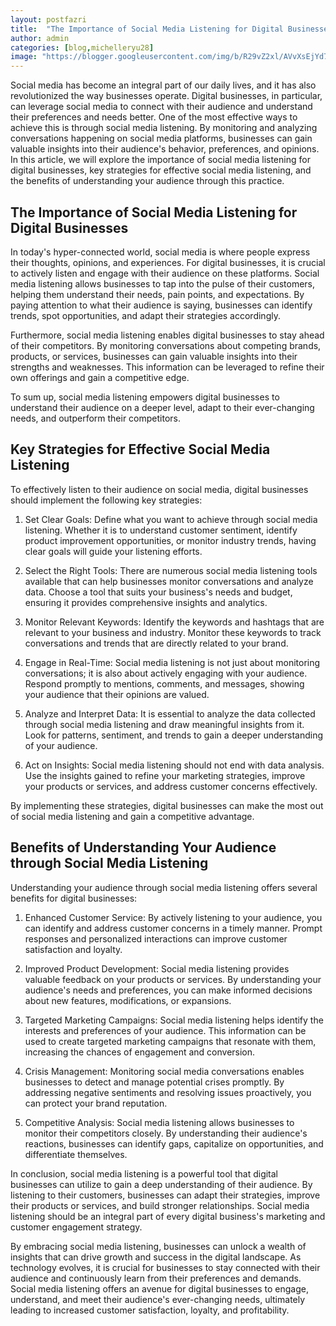 ```yaml
---
layout: postfazri
title:  "The Importance of Social Media Listening for Digital Businesses: Key Strategies and Benefits"
author: admin
categories: [blog,michelleryu28]
image: "https://blogger.googleusercontent.com/img/b/R29vZ2xl/AVvXsEjYd7H0pSsElROR_vPDlVO7EMyVVddmFCJkLUiZ6sSRPDghU4dwIVDr3_k1mDL2sC74DUjflHKBDl8G9G_p0ts0uii1RKpjDlNo4l3wt6mPVwiNrph6mOP8yXrcKRaPeQiiH8FeNqKB7ONEkUKjF3hTJa8Rfoz1FXhycxnde_1IA32jV_2shmZhIfXMOhU/s1600/20240419_191556.jpg"
---
```




<p>Social media has become an integral part of our daily lives, and it has also revolutionized the way businesses operate. Digital businesses, in particular, can leverage social media to connect with their audience and understand their preferences and needs better. One of the most effective ways to achieve this is through social media listening. By monitoring and analyzing conversations happening on social media platforms, businesses can gain valuable insights into their audience's behavior, preferences, and opinions. In this article, we will explore the importance of social media listening for digital businesses, key strategies for effective social media listening, and the benefits of understanding your audience through this practice.</p>
<h2>The Importance of Social Media Listening for Digital Businesses</h2>
<p>In today's hyper-connected world, social media is where people express their thoughts, opinions, and experiences. For digital businesses, it is crucial to actively listen and engage with their audience on these platforms. Social media listening allows businesses to tap into the pulse of their customers, helping them understand their needs, pain points, and expectations. By paying attention to what their audience is saying, businesses can identify trends, spot opportunities, and adapt their strategies accordingly.</p>
<p>Furthermore, social media listening enables digital businesses to stay ahead of their competitors. By monitoring conversations about competing brands, products, or services, businesses can gain valuable insights into their strengths and weaknesses. This information can be leveraged to refine their own offerings and gain a competitive edge.</p>
<p>To sum up, social media listening empowers digital businesses to understand their audience on a deeper level, adapt to their ever-changing needs, and outperform their competitors.</p>
<h2>Key Strategies for Effective Social Media Listening</h2>
<p>To effectively listen to their audience on social media, digital businesses should implement the following key strategies:</p>
<ol>
<li>
<p>Set Clear Goals: Define what you want to achieve through social media listening. Whether it is to understand customer sentiment, identify product improvement opportunities, or monitor industry trends, having clear goals will guide your listening efforts.</p>
</li>
<li>
<p>Select the Right Tools: There are numerous social media listening tools available that can help businesses monitor conversations and analyze data. Choose a tool that suits your business's needs and budget, ensuring it provides comprehensive insights and analytics.</p>
</li>
<li>
<p>Monitor Relevant Keywords: Identify the keywords and hashtags that are relevant to your business and industry. Monitor these keywords to track conversations and trends that are directly related to your brand.</p>
</li>
<li>
<p>Engage in Real-Time: Social media listening is not just about monitoring conversations; it is also about actively engaging with your audience. Respond promptly to mentions, comments, and messages, showing your audience that their opinions are valued.</p>
</li>
<li>
<p>Analyze and Interpret Data: It is essential to analyze the data collected through social media listening and draw meaningful insights from it. Look for patterns, sentiment, and trends to gain a deeper understanding of your audience.</p>
</li>
<li>
<p>Act on Insights: Social media listening should not end with data analysis. Use the insights gained to refine your marketing strategies, improve your products or services, and address customer concerns effectively.</p>
</li>
</ol>
<p>By implementing these strategies, digital businesses can make the most out of social media listening and gain a competitive advantage.</p>
<h2>Benefits of Understanding Your Audience through Social Media Listening</h2>
<p>Understanding your audience through social media listening offers several benefits for digital businesses:</p>
<ol>
<li>
<p>Enhanced Customer Service: By actively listening to your audience, you can identify and address customer concerns in a timely manner. Prompt responses and personalized interactions can improve customer satisfaction and loyalty.</p>
</li>
<li>
<p>Improved Product Development: Social media listening provides valuable feedback on your products or services. By understanding your audience's needs and preferences, you can make informed decisions about new features, modifications, or expansions.</p>
</li>
<li>
<p>Targeted Marketing Campaigns: Social media listening helps identify the interests and preferences of your audience. This information can be used to create targeted marketing campaigns that resonate with them, increasing the chances of engagement and conversion.</p>
</li>
<li>
<p>Crisis Management: Monitoring social media conversations enables businesses to detect and manage potential crises promptly. By addressing negative sentiments and resolving issues proactively, you can protect your brand reputation.</p>
</li>
<li>
<p>Competitive Analysis: Social media listening allows businesses to monitor their competitors closely. By understanding their audience's reactions, businesses can identify gaps, capitalize on opportunities, and differentiate themselves.</p>
</li>
</ol>
<p>In conclusion, social media listening is a powerful tool that digital businesses can utilize to gain a deep understanding of their audience. By listening to their customers, businesses can adapt their strategies, improve their products or services, and build stronger relationships. Social media listening should be an integral part of every digital business's marketing and customer engagement strategy.</p>
<p>By embracing social media listening, businesses can unlock a wealth of insights that can drive growth and success in the digital landscape. As technology evolves, it is crucial for businesses to stay connected with their audience and continuously learn from their preferences and demands. Social media listening offers an avenue for digital businesses to engage, understand, and meet their audience's ever-changing needs, ultimately leading to increased customer satisfaction, loyalty, and profitability.</p>

